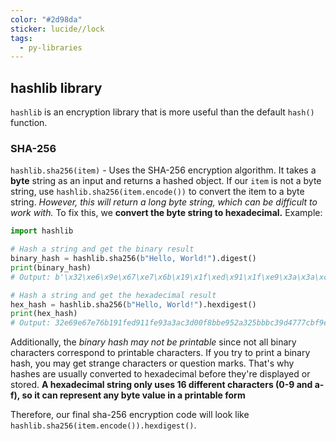 ```yaml
---
color: "#2d98da"
sticker: lucide//lock
tags:
  - py-libraries
---
```

## hashlib library
`hashlib` is an encryption library that is more useful than the default `hash()` function.



### SHA-256
`hashlib.sha256(item)` - Uses the SHA-256 encryption algorithm. It takes a **byte** string as an input and returns a hashed object. If our `item` is not a byte string, use `hashlib.sha256(item.encode())` to convert the item to a byte string. *However, this will return a long byte string, which can be difficult to work with.* To fix this, we **convert the byte string to hexadecimal.** Example:
~~~python
import hashlib

# Hash a string and get the binary result
binary_hash = hashlib.sha256(b"Hello, World!").digest()
print(binary_hash)
# Output: b'\x32\xe6\x9e\x67\xe7\x6b\x19\x1f\xed\x91\x1f\xe9\x3a\x3a\xc3\xd0\x0f\x8b\xbe\x95\x2a\x32\x5b\xbc\x39\xd4\x77\x7c\xbf\x9e\x6e\x1b\x9e'

# Hash a string and get the hexadecimal result
hex_hash = hashlib.sha256(b"Hello, World!").hexdigest()
print(hex_hash)
# Output: 32e69e67e76b191fed911fe93a3ac3d00f8bbe952a325bbbc39d4777cbf9e6e1b9e
~~~
Additionally, the *binary hash may not be printable* since not all binary characters correspond to printable characters. If you try to print a binary hash, you may get strange characters or question marks. That's why hashes are usually converted to hexadecimal before they're displayed or stored. **A hexadecimal string only uses 16 different characters (0-9 and a-f), so it can represent any byte value in a printable form**

Therefore, our final sha-256 encryption code will look like `hashlib.sha256(item.encode()).hexdigest()`.
